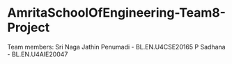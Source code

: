 # AmritaSchoolOfEngineering-Team8-Project

Team members:
Sri Naga Jathin Penumadi - BL.EN.U4CSE20165
P Sadhana - BL.EN.U4AIE20047
